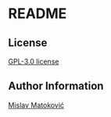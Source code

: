 # README

## License

[GPL-3.0 license](LICENCE)

## Author Information

[Mislav Matoković](https://github.com/mmatokovic)